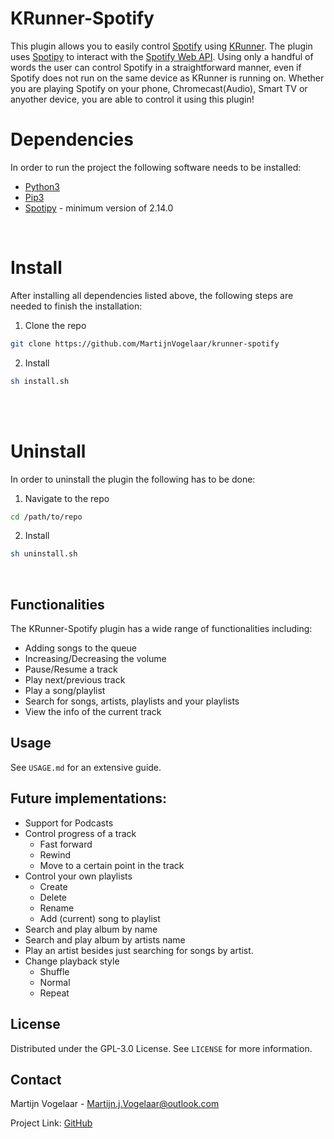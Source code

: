 # KRunner-Spotify

This plugin allows you to easily control [Spotify](https://www.spotify.com/) using [KRunner](https://github.com/KDE/krunner). The plugin uses [Spotipy](https://github.com/plamere/spotipy) to interact with the [Spotify Web API](https://developer.spotify.com/documentation/web-api/). Using only a handful of words the user can control Spotify in a straightforward manner, even if Spotify does not run on the same device as KRunner is running on. Whether you are playing Spotify on your phone, Chromecast(Audio), Smart TV or anyother device, you are able to control it using this plugin!  

# Dependencies
In order to run the project the following software needs to be installed:
* [Python3](https://www.python.org/download/releases/3.0/)
* [Pip3](https://pip.pypa.io/en/stable/)
* [Spotipy](https://spotipy.readthedocs.io/en/2.16.1/) - minimum version of 2.14.0

<br/>

# Install
After installing all dependencies listed above, the following steps are needed to finish the installation:
1. Clone the repo
```sh
git clone https://github.com/MartijnVogelaar/krunner-spotify
```
2. Install
```sh
sh install.sh
```
<br/><br/>
# Uninstall
In order to uninstall the plugin the following has to be done:
1. Navigate to the repo
```sh
cd /path/to/repo
```
2. Install
```sh
sh uninstall.sh
```
<br/>

## Functionalities

The KRunner-Spotify plugin has a wide range of functionalities including:
* Adding songs to the queue
* Increasing/Decreasing the volume
* Pause/Resume a track
* Play next/previous track
* Play a song/playlist
* Search for songs, artists, playlists and your playlists
* View the info of the current track


## Usage
See `USAGE.md` for an extensive guide.

## Future implementations:

* Support for Podcasts
* Control progress of a track
    * Fast forward
    * Rewind
    * Move to a certain point in the track
* Control your own playlists
    * Create
    * Delete
    * Rename
    * Add (current) song to playlist
* Search and play album by name
* Search and play album by artists name
* Play an artist besides just searching for songs by artist.
* Change playback style
    * Shuffle
    * Normal
    * Repeat

## License
Distributed under the GPL-3.0 License. See `LICENSE` for more information.


## Contact

Martijn Vogelaar - Martijn.j.Vogelaar@outlook.com

Project Link: [GitHub](https://github.com/MartijnVogelaar/krunner-spotify)
